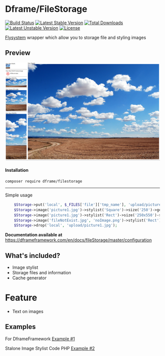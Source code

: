 Dframe/FileStorage
===================

[![Build Status](https://travis-ci.org/dframe/fileStorage.svg?branch=master)](https://travis-ci.org/dframe/fileStorage) [![Latest Stable Version](https://poser.pugx.org/dframe/fileStorage/v/stable)](https://packagist.org/packages/dframe/fileStorage) [![Total Downloads](https://poser.pugx.org/dframe/fileStorage/downloads)](https://packagist.org/packages/dframe/fileStorage) [![Latest Unstable Version](https://poser.pugx.org/dframe/fileStorage/v/unstable)](https://packagist.org/packages/dframe/fileStorage) [![License](https://poser.pugx.org/dframe/fileStorage/license)](https://packagist.org/packages/dframe/fileStorage)

[Flysystem](https://github.com/thephpleague/flysystem) wrapper which allow you to storage file and styling images

## Preview
[![License](https://github.com/dframe/fileStorage/blob/master/preview.jpg)](https://github.com/dframe/fileStorage/blob/master/preview.jpg)



#### Installation

    composer require dframe/filestorage

----------

Simple usage
```php
    $Storage->put('local', $_FILES['file']['tmp_name'], 'upload/picture1.jpg');
    $Storage->image('picture1.jpg')->stylist('Square')->size('250')->get();
    $Storage->image('picture1.jpg')->stylist('Rect')->size('250x550')->get();
    $Storage->image('fileNotExist.jpg', 'noImage.png')->stylist('Rect')->size('50x50')->get();
    $Storage->drop('local', 'upload/picture1.jpg');
```

**Documentation available at** https://dframeframework.com/en/docs/fileStorage/master/configuration

## What's included?
 * Image stylist
 * Storage files and information
 * Cache generator

# Feature
 * Text on images

## Examples

For DframeFramework [Example #1](https://github.com/dframe/fileStorage/tree/master/examples/example1) 

Stalone Image Stylist Code PHP [Example #2](https://github.com/dframe/fileStorage/tree/master/examples/example2) 


